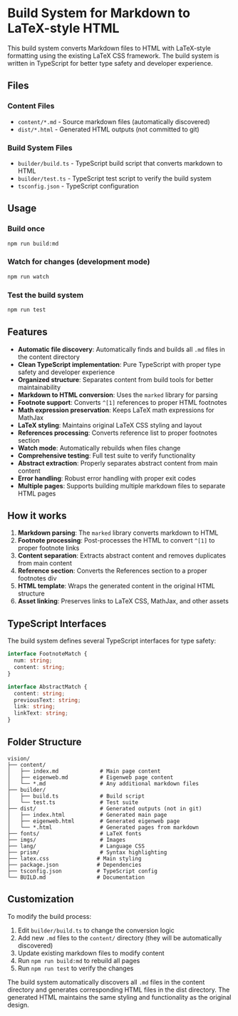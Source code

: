 # Build System for Markdown to LaTeX-style HTML

This build system converts Markdown files to HTML with LaTeX-style formatting
using the existing LaTeX CSS framework. The build system is written in
TypeScript for better type safety and developer experience.

## Files

### Content Files

- `content/*.md` - Source markdown files (automatically discovered)
- `dist/*.html` - Generated HTML outputs (not committed to git)

### Build System Files

- `builder/build.ts` - TypeScript build script that converts markdown to HTML
- `builder/test.ts` - TypeScript test script to verify the build system
- `tsconfig.json` - TypeScript configuration

## Usage

### Build once

```bash
npm run build:md
```

### Watch for changes (development mode)

```bash
npm run watch
```

### Test the build system

```bash
npm run test
```

## Features

- **Automatic file discovery**: Automatically finds and builds all `.md` files
  in the content directory
- **Clean TypeScript implementation**: Pure TypeScript with proper type safety
  and developer experience
- **Organized structure**: Separates content from build tools for better
  maintainability
- **Markdown to HTML conversion**: Uses the `marked` library for parsing
- **Footnote support**: Converts `^[1]` references to proper HTML footnotes
- **Math expression preservation**: Keeps LaTeX math expressions for MathJax
- **LaTeX styling**: Maintains original LaTeX CSS styling and layout
- **References processing**: Converts reference list to proper footnotes section
- **Watch mode**: Automatically rebuilds when files change
- **Comprehensive testing**: Full test suite to verify functionality
- **Abstract extraction**: Properly separates abstract content from main content
- **Error handling**: Robust error handling with proper exit codes
- **Multiple pages**: Supports building multiple markdown files to separate HTML
  pages

## How it works

1. **Markdown parsing**: The `marked` library converts markdown to HTML
2. **Footnote processing**: Post-processes the HTML to convert `^[1]` to proper
   footnote links
3. **Content separation**: Extracts abstract content and removes duplicates from
   main content
4. **Reference section**: Converts the References section to a proper footnotes
   div
5. **HTML template**: Wraps the generated content in the original HTML structure
6. **Asset linking**: Preserves links to LaTeX CSS, MathJax, and other assets

## TypeScript Interfaces

The build system defines several TypeScript interfaces for type safety:

```typescript
interface FootnoteMatch {
  num: string;
  content: string;
}

interface AbstractMatch {
  content: string;
  previousText: string;
  link: string;
  linkText: string;
}
```

## Folder Structure

```
vision/
├── content/
│   ├── index.md             # Main page content
│   ├── eigenweb.md          # Eigenweb page content
│   └── *.md                 # Any additional markdown files
├── builder/
│   ├── build.ts             # Build script
│   └── test.ts              # Test suite
├── dist/                    # Generated outputs (not in git)
│   ├── index.html           # Generated main page
│   ├── eigenweb.html        # Generated eigenweb page
│   └── *.html               # Generated pages from markdown
├── fonts/                   # LaTeX fonts
├── imgs/                    # Images
├── lang/                    # Language CSS
├── prism/                   # Syntax highlighting
├── latex.css               # Main styling
├── package.json            # Dependencies
├── tsconfig.json           # TypeScript config
└── BUILD.md                # Documentation
```

## Customization

To modify the build process:

1. Edit `builder/build.ts` to change the conversion logic
2. Add new `.md` files to the `content/` directory (they will be automatically
   discovered)
3. Update existing markdown files to modify content
4. Run `npm run build:md` to rebuild all pages
5. Run `npm run test` to verify the changes

The build system automatically discovers all `.md` files in the content
directory and generates corresponding HTML files in the dist directory. The
generated HTML maintains the same styling and functionality as the original
design.
